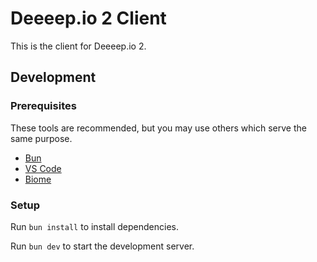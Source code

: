 # Deeeep.io 2 Client

This is the client for Deeeep.io 2.

## Development

### Prerequisites

These tools are recommended, but you may use others which serve the same purpose.

- [Bun](https://bun.sh/)
- [VS Code](https://code.visualstudio.com/)
- [Biome](https://biomejs.dev/)

### Setup

Run `bun install` to install dependencies.

Run `bun dev` to start the development server.
